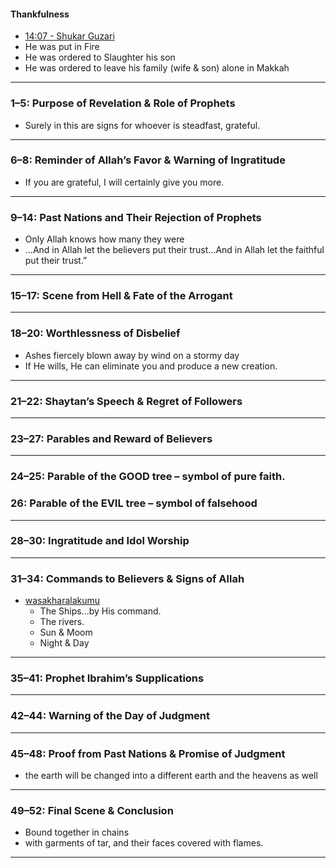 #### Thankfulness
* [14:07 - Shukar Guzari](https://quranwbw.com/14#7)
* He was put in Fire
* He was ordered to Slaughter his son
* He was ordered to leave his family (wife & son) alone in Makkah

***

### 1–5: Purpose of Revelation & Role of Prophets
* Surely in this are signs for whoever is steadfast, grateful.

***

### 6–8: Reminder of Allah’s Favor & Warning of Ingratitude

* If you are grateful, I will certainly give you more.

***

### 9–14: Past Nations and Their Rejection of Prophets
* Only Allah knows how many they were
* ...And in Allah let the believers put their trust...And in Allah let the faithful put their trust.”

***

### 15–17: Scene from Hell & Fate of the Arrogant

***

### 18–20: Worthlessness of Disbelief
* Ashes fiercely blown away by wind on a stormy day
* If He wills, He can eliminate you and produce a new creation.

***

### 21–22: Shaytan’s Speech & Regret of Followers

***

### 23–27: Parables and Reward of Believers

***

### 24–25: Parable of the GOOD tree – symbol of pure faith.

### 26: Parable of the EVIL tree – symbol of falsehood

***

### 28–30: Ingratitude and Idol Worship

***

### 31–34: Commands to Believers & Signs of Allah
* [wasakharalakumu](https://quran.com/14/32) 
  * The Ships...by His command.
  * The rivers.
  * Sun & Moom
  * Night & Day
***

### 35–41: Prophet Ibrahim’s Supplications

***

### 42–44: Warning of the Day of Judgment

***

### 45–48: Proof from Past Nations & Promise of Judgment
* the earth will be changed into a different earth and the heavens as well
  
***

### 49–52: Final Scene & Conclusion
* Bound together in chains
* with garments of tar, and their faces covered with flames.

***
